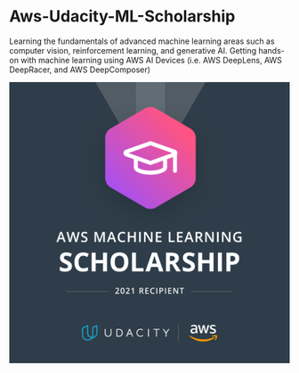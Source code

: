 # Aws-Udacity-ML-Scholarship
Learning the fundamentals of advanced machine learning areas such as computer vision, reinforcement learning, and generative AI. Getting hands-on with machine learning using AWS AI Devices (i.e. AWS DeepLens, AWS DeepRacer, and AWS DeepComposer)

![Logo](./AWS_Machine_Learning_Scholarship_Winner_Badge.png)
